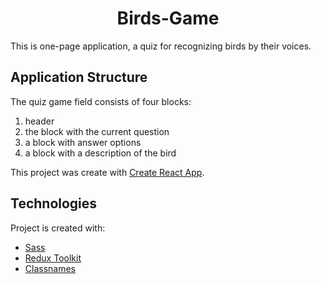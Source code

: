 <div align="center">
<h1>Birds-Game</h1>
</div>

This is one-page application, a quiz for recognizing birds by their voices.

## Application Structure

The quiz game field consists of four blocks:
1. header
2. the block with the current question
3. a block with answer options
4. a block with a description of the bird

This project was create with [Create React App](https://github.com/facebook/create-react-app).
  
  ## Technologies
Project is created with:
* [Sass](https://sass-lang.com/)
* [Redux Toolkit](https://redux-toolkit.js.org/)
* [Classnames](https://www.npmjs.com/package/classnames)





